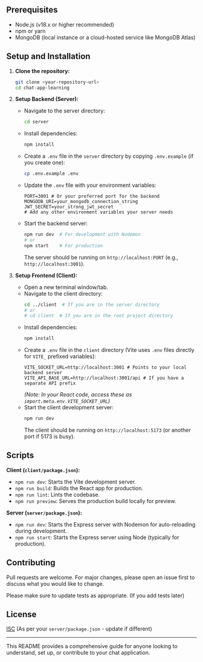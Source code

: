
## Prerequisites

*   Node.js (v18.x or higher recommended)
*   npm or yarn
*   MongoDB (local instance or a cloud-hosted service like MongoDB Atlas)

## Setup and Installation

1.  **Clone the repository:**
    ```bash
    git clone <your-repository-url>
    cd chat-app-learning
    ```

2.  **Setup Backend (Server):**
    *   Navigate to the server directory:
        ```bash
        cd server
        ```
    *   Install dependencies:
        ```bash
        npm install
        ```
    *   Create a `.env` file in the `server` directory by copying `.env.example` (if you create one):
        ```bash
        cp .env.example .env
        ```
    *   Update the `.env` file with your environment variables:
        ```
        PORT=3001 # Or your preferred port for the backend
        MONGODB_URI=your_mongodb_connection_string
        JWT_SECRET=your_strong_jwt_secret
        # Add any other environment variables your server needs
        ```
    *   Start the backend server:
        ```bash
        npm run dev  # For development with Nodemon
        # or
        npm start    # For production
        ```
        The server should be running on `http://localhost:PORT` (e.g., `http://localhost:3001`).

3.  **Setup Frontend (Client):**
    *   Open a new terminal window/tab.
    *   Navigate to the client directory:
        ```bash
        cd ../client  # If you are in the server directory
        # or
        # cd client  # If you are in the root project directory
        ```
    *   Install dependencies:
        ```bash
        npm install
        ```
    *   Create a `.env` file in the `client` directory (Vite uses `.env` files directly for `VITE_` prefixed variables):
        ```
        VITE_SOCKET_URL=http://localhost:3001 # Points to your local backend server
        VITE_API_BASE_URL=http://localhost:3001/api # If you have a separate API prefix
        ```
        *(Note: In your React code, access these as `import.meta.env.VITE_SOCKET_URL`)*
    *   Start the client development server:
        ```bash
        npm run dev
        ```
        The client should be running on `http://localhost:5173` (or another port if 5173 is busy).

## Scripts

**Client (`client/package.json`):**

*   `npm run dev`: Starts the Vite development server.
*   `npm run build`: Builds the React app for production.
*   `npm run lint`: Lints the codebase.
*   `npm run preview`: Serves the production build locally for preview.

**Server (`server/package.json`):**

*   `npm run dev`: Starts the Express server with Nodemon for auto-reloading during development.
*   `npm run start`: Starts the Express server using Node (typically for production).

## Contributing

Pull requests are welcome. For major changes, please open an issue first to discuss what you would like to change.

Please make sure to update tests as appropriate. (If you add tests later)

## License

[ISC](https://opensource.org/licenses/ISC) (As per your `server/package.json` - update if different)

---

This README provides a comprehensive guide for anyone looking to understand, set up, or contribute to your chat application.
